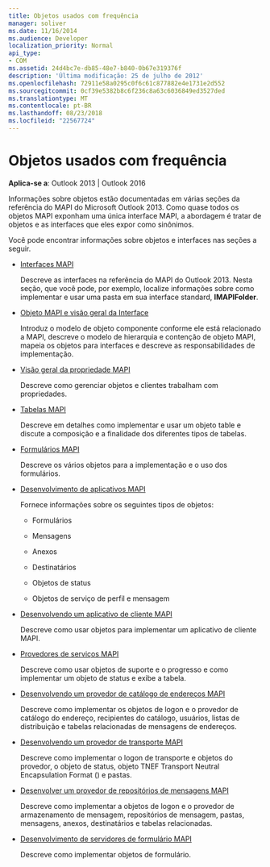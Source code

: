 ```yaml
---
title: Objetos usados com frequência
manager: soliver
ms.date: 11/16/2014
ms.audience: Developer
localization_priority: Normal
api_type:
- COM
ms.assetid: 24d4bc7e-db85-48e7-b840-0b67e319376f
description: 'Última modificação: 25 de julho de 2012'
ms.openlocfilehash: 72911e58a0295c0f6c61c877882e4e1731e2d552
ms.sourcegitcommit: 0cf39e5382b8c6f236c8a63c6036849ed3527ded
ms.translationtype: MT
ms.contentlocale: pt-BR
ms.lasthandoff: 08/23/2018
ms.locfileid: "22567724"
---
```

# <a name="commonly-used-objects"></a>Objetos usados com frequência

  
  
**Aplica-se a**: Outlook 2013 | Outlook 2016 
  
Informações sobre objetos estão documentadas em várias seções da referência do MAPI do Microsoft Outlook 2013. Como quase todos os objetos MAPI exponham uma única interface MAPI, a abordagem é tratar de objetos e as interfaces que eles expor como sinônimos.
  
Você pode encontrar informações sobre objetos e interfaces nas seções a seguir.
  
- [Interfaces MAPI](mapi-interfaces.md)
    
    Descreve as interfaces na referência do MAPI do Outlook 2013. Nesta seção, que você pode, por exemplo, localize informações sobre como implementar e usar uma pasta em sua interface standard, **IMAPIFolder**.
    
- [Objeto MAPI e visão geral da Interface](mapi-object-and-interface-overview.md)
    
    Introduz o modelo de objeto componente conforme ele está relacionado a MAPI, descreve o modelo de hierarquia e contenção de objeto MAPI, mapeia os objetos para interfaces e descreve as responsabilidades de implementação.
    
- [Visão geral da propriedade MAPI](mapi-property-overview.md)
    
    Descreve como gerenciar objetos e clientes trabalham com propriedades.
    
- [Tabelas MAPI](mapi-tables.md)
    
    Descreve em detalhes como implementar e usar um objeto table e discute a composição e a finalidade dos diferentes tipos de tabelas.
    
- [Formulários MAPI](mapi-forms.md)
    
    Descreve os vários objetos para a implementação e o uso dos formulários.
    
- [Desenvolvimento de aplicativos MAPI](mapi-application-development.md)
    
    Fornece informações sobre os seguintes tipos de objetos:
    
  - Formulários
    
  - Mensagens
    
  - Anexos
    
  - Destinatários
    
  - Objetos de status
    
  - Objetos de serviço de perfil e mensagem
    
- [Desenvolvendo um aplicativo de cliente MAPI](developing-a-mapi-client-application.md)
    
    Descreve como usar objetos para implementar um aplicativo de cliente MAPI.
    
- [Provedores de serviços MAPI](mapi-service-providers.md)
    
    Descreve como usar objetos de suporte e o progresso e como implementar um objeto de status e exibe a tabela.
    
- [Desenvolvendo um provedor de catálogo de endereços MAPI](developing-a-mapi-address-book-provider.md)
    
    Descreve como implementar os objetos de logon e o provedor de catálogo do endereço, recipientes do catálogo, usuários, listas de distribuição e tabelas relacionadas de mensagens de endereços.
    
- [Desenvolvendo um provedor de transporte MAPI](developing-a-mapi-transport-provider.md)
    
    Descreve como implementar o logon de transporte e objetos do provedor, o objeto de status, objeto TNEF Transport Neutral Encapsulation Format () e pastas.
    
- [Desenvolver um provedor de repositórios de mensagens MAPI](developing-a-mapi-message-store-provider.md)
    
    Descreve como implementar a objetos de logon e o provedor de armazenamento de mensagem, repositórios de mensagem, pastas, mensagens, anexos, destinatários e tabelas relacionadas.
    
- [Desenvolvimento de servidores de formulário MAPI](developing-mapi-form-servers.md)
    
    Descreve como implementar objetos de formulário.
    

